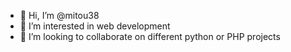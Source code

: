 - 👋 Hi, I’m @mitou38
- 👀 I’m interested in web development
- 💞️ I’m looking to collaborate on different python or PHP projects

<!---
mitou38/mitou38 is a ✨ special ✨ repository because its `README.md` (this file) appears on your GitHub profile.
You can click the Preview link to take a look at your changes.
--->
